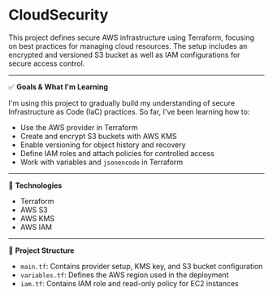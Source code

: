# CloudSecurity

This project defines secure AWS infrastructure using Terraform, focusing on best practices for managing cloud resources. The setup includes an encrypted and versioned S3 bucket as well as IAM configurations for secure access control.

---  

✅ **Goals & What I'm Learning**

I'm using this project to gradually build my understanding of secure Infrastructure as Code (IaC) practices. So far, I've been learning how to:

- Use the AWS provider in Terraform
- Create and encrypt S3 buckets with AWS KMS
- Enable versioning for object history and recovery
- Define IAM roles and attach policies for controlled access
- Work with variables and `jsonencode` in Terraform

---

🔧 **Technologies**

- Terraform
- AWS S3
- AWS KMS
- AWS IAM

---

📁 **Project Structure**

- `main.tf`: Contains provider setup, KMS key, and S3 bucket configuration
- `variables.tf`: Defines the AWS region used in the deployment
- `iam.tf`: Contains IAM role and read-only policy for EC2 instances